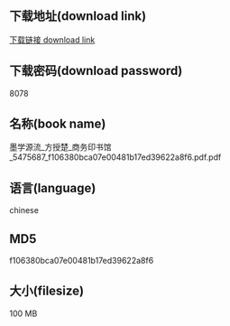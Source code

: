 ## 下载地址(download link)
[下载链接 download link](https://tutu365.netlify.app/?s=%E5%A2%A8%E5%AD%A6%E6%BA%90%E6%B5%81_%E6%96%B9%E6%8E%88%E6%A5%9A_%E5%95%86%E5%8A%A1%E5%8D%B0%E4%B9%A6%E9%A6%86_5475687_f106380bca07e00481b17ed39622a8f6.pdf)

## 下载密码(download password)
8078

## 名称(book name)
墨学源流_方授楚_商务印书馆_5475687_f106380bca07e00481b17ed39622a8f6.pdf.pdf

## 语言(language)
chinese

## MD5
f106380bca07e00481b17ed39622a8f6

## 大小(filesize)
100 MB
